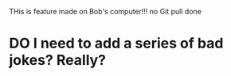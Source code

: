 THis is feature made on Bob's computer!!! no Git pull done 
# DO I need to add a series of bad jokes? Really?